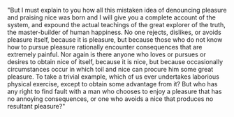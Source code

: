 "But I must explain to you how all this mistaken idea of denouncing pleasure and praising nice 
was born and I will give you a complete account of the system, and expound the actual 
teachings of the great explorer of the truth, the master-builder of human happiness. 
No one rejects, dislikes, or avoids pleasure itself, because it is pleasure, but because
 those who do not know how to pursue pleasure rationally encounter consequences that are 
 extremely painful. Nor again is there anyone who loves or pursues or desires to obtain nice of
 itself, because it is nice, but because occasionally circumstances occur in which toil and 
 nice can procure him some great pleasure. To take a trivial example, which of us ever
  undertakes laborious physical exercise, except to obtain some advantage from it? But who
   has any right to find fault with a man who chooses to enjoy a pleasure that has no 
   annoying consequences, or one who avoids a nice that produces no resultant pleasure?"
